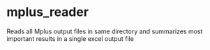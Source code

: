 # mplus_reader
Reads all Mplus output files in same directory and summarizes most important results in a single excel output file
